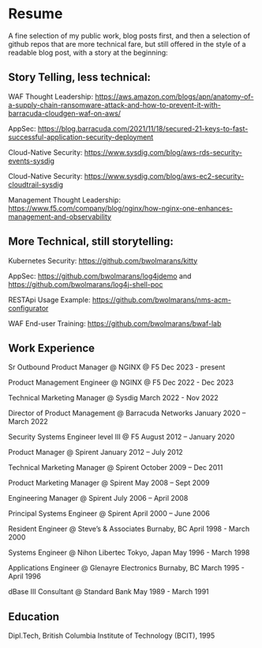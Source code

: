 # Resume

A fine selection of my public work, blog posts first, and then a selection of github repos that are more technical fare, but still offered in the style of a readable blog post, with a story at the beginning:

## Story Telling, less technical:

WAF Thought Leadership: https://aws.amazon.com/blogs/apn/anatomy-of-a-supply-chain-ransomware-attack-and-how-to-prevent-it-with-barracuda-cloudgen-waf-on-aws/

AppSec: https://blog.barracuda.com/2021/11/18/secured-21-keys-to-fast-successful-application-security-deployment

Cloud-Native Security: https://www.sysdig.com/blog/aws-rds-security-events-sysdig

Cloud-Native Security: https://www.sysdig.com/blog/aws-ec2-security-cloudtrail-sysdig

Management Thought Leadership: https://www.f5.com/company/blog/nginx/how-nginx-one-enhances-management-and-observability


## More Technical, still storytelling:

Kubernetes Security: https://github.com/bwolmarans/kitty

AppSec: https://github.com/bwolmarans/log4jdemo and https://github.com/bwolmarans/log4j-shell-poc

RESTApi Usage Example: https://github.com/bwolmarans/nms-acm-configurator

WAF End-user Training: https://github.com/bwolmarans/bwaf-lab

## Work Experience

Sr Outbound Product Manager @ NGINX @ F5 Dec 2023 - present

Product Management Engineer @ NGINX @ F5 Dec 2022 - Dec 2023

Technical Marketing Manager @ Sysdig March 2022 - Nov 2022

Director of Product Management @ Barracuda Networks January 2020 – March 2022

Security Systems Engineer level III @ F5 August 2012 – January 2020

Product Manager @ Spirent January 2012 – July 2012

Technical Marketing Manager @ Spirent October 2009 – Dec 2011

Product Marketing Manager @ Spirent May 2008 – Sept 2009

Engineering Manager @ Spirent July 2006 – April 2008

Principal Systems Engineer @ Spirent April 2000 – June 2006

Resident Engineer @ Steve’s & Associates Burnaby, BC  April 1998 - March 2000

Systems Engineer @ Nihon Libertec Tokyo, Japan  May 1996 - March 1998

Applications Engineer @ Glenayre Electronics Burnaby, BC  March 1995 - April 1996

dBase III Consultant @ Standard Bank May 1989 - March 1991

## Education

Dipl.Tech, British Columbia Institute of Technology (BCIT), 1995






